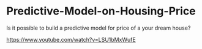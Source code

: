 # Predictive-Model-on-Housing-Price
Is it possible to build a predictive model for price of a your dream house?


https://www.youtube.com/watch?v=LSU1bMxWufE
